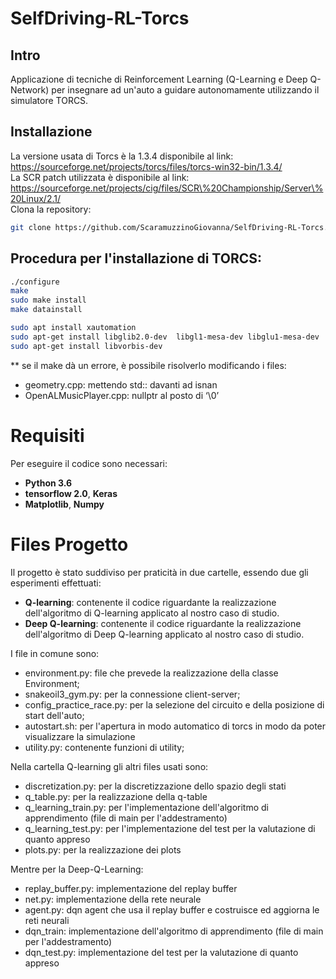 # SelfDriving-RL-Torcs
## Intro
Applicazione di tecniche di Reinforcement Learning (Q-Learning e Deep Q-Network) per insegnare ad un'auto a guidare autonomamente utilizzando il simulatore TORCS.

## Installazione
La versione usata di Torcs è la  1.3.4 disponibile al link:
https://sourceforge.net/projects/torcs/files/torcs-win32-bin/1.3.4/ 
<br>
La SCR patch utilizzata è disponibile al link:
https://sourceforge.net/projects/cig/files/SCR\%20Championship/Server\%20Linux/2.1/
<br>
Clona la repository:
```sh
git clone https://github.com/ScaramuzzinoGiovanna/SelfDriving-RL-Torcs.git
```
## Procedura per l'installazione di TORCS:
```sh
./configure
make
sudo make install
make datainstall

sudo apt install xautomation
sudo apt-get install libglib2.0-dev  libgl1-mesa-dev libglu1-mesa-dev  freeglut3-dev  libplib-dev  libopenal-dev libalut-dev libxi-dev libxmu-dev libxrender-dev  libxrandr-dev libpng-dev
sudo apt-get install libvorbis-dev
```
** se il make dà un errore, è possibile risolverlo modificando i files:
- geometry.cpp: mettendo std:: davanti ad isnan  
- OpenALMusicPlayer.cpp: nullptr al posto di ‘\0’

# Requisiti
Per eseguire il codice sono necessari:
- __Python 3.6__
- __tensorflow 2.0__, __Keras__ 
- __Matplotlib__, __Numpy__

# Files Progetto
Il progetto è stato suddiviso per praticità in due cartelle, essendo due gli esperimenti effettuati:
- __Q-learning__: contenente il codice riguardante la realizzazione dell'algoritmo di Q-learning applicato al nostro caso di studio.
- __Deep Q-learning__: contenente il codice riguardante la realizzazione dell'algoritmo di Deep Q-learning applicato al nostro caso di studio.


I file in comune sono:

 - environment.py: file che prevede la realizzazione della classe Environment;
 - snakeoil3_gym.py: per la connessione client-server;
 - config_practice_race.py: per la selezione del circuito e della posizione di start dell'auto;
 - autostart.sh: per l'apertura in modo automatico di torcs in modo da poter visualizzare la simulazione
 - utility.py: contenente funzioni di utility;
   <br>
   
Nella cartella Q-learning gli altri files usati sono:

  - discretization.py: per la discretizzazione dello spazio degli stati
  - q_table.py: per la realizzazione della q-table
  - q_learning_train.py: per l'implementazione dell'algoritmo di apprendimento (file di main per l'addestramento)
  - q_learning_test.py: per l'implementazione del test per la valutazione di quanto appreso
  - plots.py: per la realizzazione dei plots
   
Mentre per la Deep-Q-Learning:

  - replay_buffer.py: implementazione del replay buffer
  - net.py: implementazione della rete neurale
  - agent.py: dqn agent che usa il replay buffer e costruisce ed aggiorna le reti neurali
  - dqn_train: implementazione dell'algoritmo di apprendimento (file di main per l'addestramento)
  - dqn_test.py: implementazione del test per la valutazione di quanto appreso
